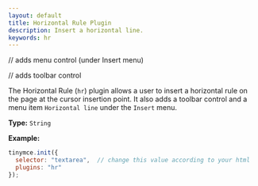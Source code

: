 ```yaml
---
layout: default
title: Horizontal Rule Plugin
description: Insert a horizontal line.
keywords: hr
---
```


// adds menu control (under Insert menu)

// adds toolbar control

The Horizontal Rule (`hr`) plugin allows a user to insert a horizontal rule on the page at the cursor insertion point. It also adds a toolbar control and a menu item `Horizontal line` under the `Insert` menu.

**Type:** `String`

**Example:**

```js
tinymce.init({
  selector: "textarea",  // change this value according to your html
  plugins: "hr"
});
```
